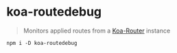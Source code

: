 # koa-routedebug

> Monitors applied routes from a [Koa-Router](https://www.npmjs.com/package/koa-router) instance

```
npm i -D koa-routedebug
```
